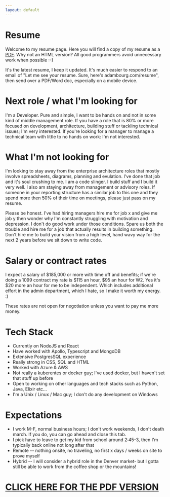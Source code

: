 ```yaml
---
layout: default
---
```


# Resume
<p>Welcome to my resume page. Here you will find a copy of my resume as a <a href="/assets/resume/AdamBourg.pdf">PDF</a>. Why not an HTML version? All good programmers avoid unnecessary work when possible :-)</p>

<p>It's the latest resume, I keep it updated. It's much easier to respond to an email of "Let me see your resume. Sure, here's adambourg.com/resume", then send over a PDF/Word doc, especially on a mobile device.</p>

# Next role / what I'm looking for
I'm a Developer. Pure and simple, I want to be hands on and not in some kind of middle management role. If you have a role that is 80% or more focused on development, architecture, building stuff or tackling technical issues; I'm very interested. If you're looking for a manager to manage a technical team with little to no hands on work: I'm not interested. 

# What I'm not looking for
I'm looking to stay away from the enterprise architecture roles that mostly involve spreadsheets, diagrams, planning and evulation. I've done that job and it's soul crushing to me. I am a code slinger. I build stuff and I build it very well. I also am staying away from management or advisory roles. If someone in your reporting structure has a similar job to this one and they spend more then 50% of their time on meetings, please just pass on my resume. 

Please be honest. I've had hiring managers hire me for job x and give me job y then wonder why I'm constantly struggling with motivation and depression. I don't do good work under those conditions. Spare us both the trouble and hire me for a job that actually results in building something. Don't hire me to build your vision from a high level, hand wavy way for the next 2 years before we sit down to write code. 

# Salary or contract rates
I expect a salary of $185,000 or more with time off and benefits; if we're doing a 1099 contract my rate is $115 an hour, $95 an hour for W2. Yes it's $20 more an hour for me to be independent. Which includes additional effort in the admin department, which I hate, so I make it worth my energy. :) 

These rates are not open for negotiation unless you want to pay me more money. 

# Tech Stack 
* Currently on NodeJS and React
* Have worked with Apollo, Typescript and MongoDB
* Extensive PostgresSQL experience
* Really strong in CSS, SQL and HTML 
* Worked with Azure & AWS
* Not really a kuberentes or docker guy; I've used docker, but I haven't set that stuff up before
* Open to working on other languages and tech stacks such as Python, Java, Elixir etc... 
* I'm a Unix / Linux / Mac guy; I don't do any development on Windows 

# Expectations
* I work M-F, normal business hours; I don't work weekends, I don't death march. If you do, you can go ahead and close this tab. 
* I pick have to leave to get my kid from school around 2:45-3, then I'm typically back online not long after that 
* Remote -- nothing onsite, no traveling, no first x days / weeks on site to prove myself
* Hybrid -- I will consider a hybrid role in the Denver market- but I gotta still be able to work from the coffee shop or the mountains! 

<h1><a href="/assets/resume/AdamBourg.pdf">CLICK HERE FOR THE PDF VERSION</a></h1> 

